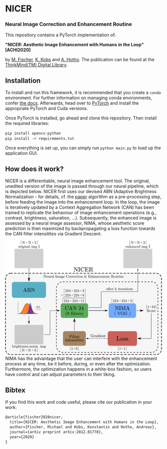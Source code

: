 # NICER 
### Neural Image Correction and Enhancement Routine

This repository contains a PyTorch implementation of: 

**"NICER: Aesthetic Image Enhancement with Humans in the Loop" [ACHI2020]**


by [M. Fischer](https://github.com/mr-Mojo), [K. Kobs](http://www.dmir.uni-wuerzburg.de/staff/kobs/) and [A. Hotho](http://www.dmir.uni-wuerzburg.de/staff/hotho/). 
The publication can be found at the [ThinkMind(TM) Digital Library](https://www.thinkmind.org/index.php?view=article&articleid=achi_2020_5_390_20186). 


## Installation

To install and run this framework, it is recommended that you create a `conda` environment. For further information on managing conda environments, confer 
[the docs](https://docs.conda.io/projects/conda/en/latest/user-guide/tasks/manage-environments.html). 
Afterwards, head over to [PyTorch](https://pytorch.org/get-started/locally) and install the appropriate PyTorch and Cuda versions. 

Once PyTorch is installed, go ahead and clone this repository. Then install the required libraries:

`pip install opencv-python` \
`pip install -r requirements.txt`

Once everything is set up, you can simply run `python main.py` to load up the application GUI. 

## How does it work? 

NICER is a differentiable, neural image enhancement tool. The original, unedited version of the image is passed through our neural pipeline, which is depicted below. NICER first uses our devised ABN (Adaptive Brightness Normalization - for details, cf. the [paper](https://www.thinkmind.org/index.php?view=article&articleid=achi_2020_5_390_20186) algorithm as a pre-processing step, before feeding the image into the enhancement loop. In the loop, the image is iteratively updated by a Context Aggregation Network (CAN) has been trained to replicate the behaviour of image enhancement operations (e.g., contrast, brightness, saturation, ...). Subsequently, the enhanced image is assessed by a neural image assessor, NIMA, whose aesthetic score prediction is then maximized by backpropagating a loss function towards the CAN filter intensitites via Gradient Descent. 


![img](imgs/fullpipe.png?raw=true "NICER")
NIMA has the advantage that the user can interfere with the enhancement process at any time, be it before, during, or even after the optimization. Furthermore, the optimization happens in a white-box fashion, so users have control and can adjust parameters to their liking. 

## Bibtex 

If you find this work and code useful, please cite our publication in your work: 

```
@article{fischer2020nicer,
  title={NICER: Aesthetic Image Enhancement with Humans in the Loop},
  author={Fischer, Michael and Kobs, Konstantin and Hotho, Andreas},
  journal={arXiv preprint arXiv:2012.01778}, 
  year={2020}
}
```
